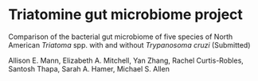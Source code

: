 # Triatomine gut microbiome project

Comparison of the bacterial gut microbiome of five species of North American *Triatoma* spp. with and without *Trypanosoma cruzi* (Submitted)

Allison E. Mann, Elizabeth A. Mitchell, Yan Zhang, Rachel Curtis-Robles, Santosh Thapa, Sarah A. Hamer, Michael S. Allen
